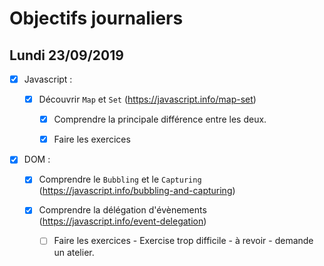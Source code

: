 # Objectifs journaliers

## Lundi 23/09/2019

* [x] Javascript :

  * [x] Découvrir `Map` et `Set` (https://javascript.info/map-set)
    * [x] Comprendre la principale différence entre les deux.
    * [x] Faire les exercices
  


* [x] DOM : 

  * [x] Comprendre le `Bubbling` et le `Capturing` (https://javascript.info/bubbling-and-capturing)

  * [x] Comprendre la délégation d'évènements (https://javascript.info/event-delegation)
    * [ ] Faire les exercices - Exercise trop difficile - à revoir - demande un atelier.
